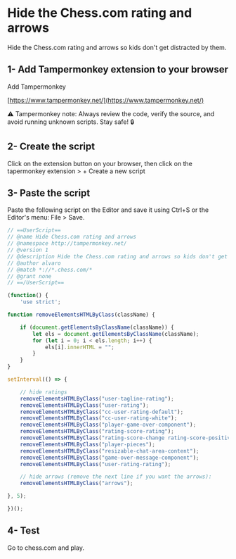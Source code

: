 # Hide the Chess.com rating and arrows
Hide the Chess.com rating and arrows so kids don't get distracted by them.

## 1- Add Tampermonkey extension to your browser

Add Tampermonkey 

[https://www.tampermonkey.net/](https://www.tampermonkey.net/)

 ⚠️ Tampermonkey note: Always review the code, verify the source, and avoid running unknown scripts. Stay safe! 🔒


## 2- Create the script

Click on the extension button on your browser, then click on the tapermonkey extension > + Create a new script

## 3- Paste the script

Paste the following script on the Editor and save it using Ctrl+S or the Editor's menu: File > Save.

```javascript
// ==UserScript==
// @name Hide Chess.com rating and arrows
// @namespace http://tampermonkey.net/
// @version 1
// @description Hide the Chess.com rating and arrows so kids don't get distracted by them.
// @author alvaro
// @match *://*.chess.com/*
// @grant none
// ==/UserScript==

(function() {
    'use strict';

function removeElementsHTMLByClass(className) {

    if (document.getElementsByClassName(className)) {
        let els = document.getElementsByClassName(className);
        for (let i = 0; i < els.length; i++) {
            els[i].innerHTML = "";
        }
    }
}

setInterval(() => {

    // hide ratings
    removeElementsHTMLByClass("user-tagline-rating");
    removeElementsHTMLByClass("user-rating");
    removeElementsHTMLByClass("cc-user-rating-default");
    removeElementsHTMLByClass("cc-user-rating-white");
    removeElementsHTMLByClass("player-game-over-component");
    removeElementsHTMLByClass("rating-score-rating");
    removeElementsHTMLByClass("rating-score-change rating-score-positive");
    removeElementsHTMLByClass("player-pieces");
    removeElementsHTMLByClass("resizable-chat-area-content");
    removeElementsHTMLByClass("game-over-message-component");
    removeElementsHTMLByClass("user-rating-rating");

    // hide arrows (remove the next line if you want the arrows):
    removeElementsHTMLByClass("arrows");

}, 5);

})();
```

## 4- Test

Go to chess.com and play.
